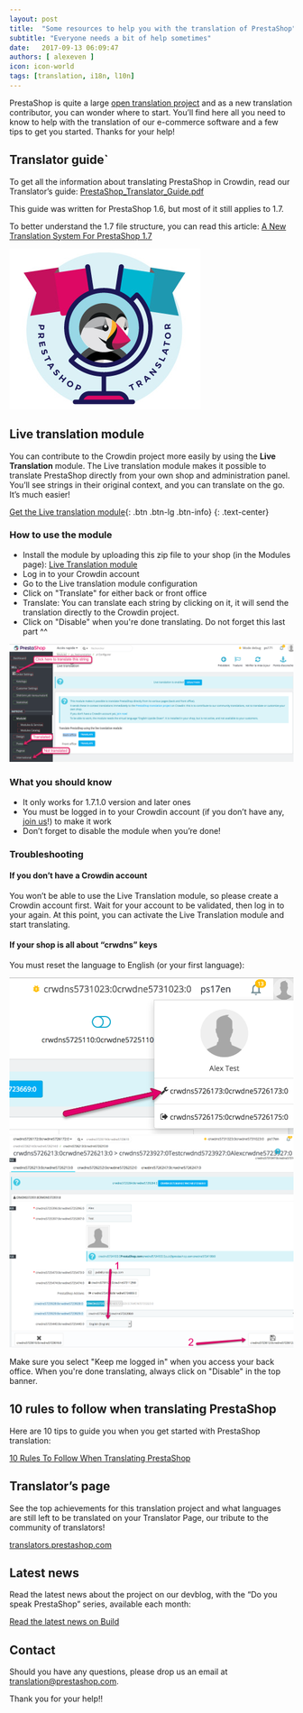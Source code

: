 ```yaml
---
layout: post
title:  "Some resources to help you with the translation of PrestaShop"
subtitle: "Everyone needs a bit of help sometimes"
date:   2017-09-13 06:09:47
authors: [ alexeven ]
icon: icon-world
tags: [translation, i18n, l10n]
---
```



PrestaShop is quite a large [open translation project](https://crowdin.com/project/prestashop-official) and as a new translation contributor, you can wonder where to start. You’ll find here all you need to know to help with the translation of our e-commerce software and a few tips to get you started. Thanks for your help!

## Translator guide`

To get all the information about translating PrestaShop in Crowdin, read our Translator’s guide:
[PrestaShop_Translator_Guide.pdf](http://build.prestashop.com/assets/ext/PrestaShop_Translator_Guide.pdf)

This guide was written for PrestaShop 1.6, but most of it still applies to 1.7.

To better understand the 1.7 file structure, you can read this article:
[A New Translation System For PrestaShop 1.7](http://build.prestashop.com/news/new-translation-system-prestashop-17/#domains-structure)

![PrestaShop translator badge](/assets/images/2016/12/PrestaShop_translator.jpg)

## Live translation module

You can contribute to the Crowdin project more easily by using the **Live Translation** module.
The Live translation module makes it possible to translate PrestaShop directly from your own shop and administration panel.
You’ll see strings in their original context, and you can translate on the go. It’s much easier!

[Get the Live translation module](http://build.prestashop.com/assets/ext/ps_livetranslation.zip){: .btn .btn-lg .btn-info}
{: .text-center}

### How to use the module

* Install the module by uploading this zip file to your shop (in the Modules page): [Live Translation module](http://build.prestashop.com/assets/ext/ps_livetranslation.zip)
* Log in to your Crowdin account
* Go to the Live translation module configuration
* Click on "Translate" for either back or front office
* Translate: You can translate each string by clicking on it, it will send the translation directly to the Crowdin project.
* Click on "Disable" when you're done translating. Do not forget this last part ^^

![PrestaShop Live translation module](/assets/images/2017/04/Live_translation.png)

### What you should know

* It only works for 1.7.1.0 version and later ones
* You must be logged in to your Crowdin account (if you don’t have any, [join us](https://crowdin.net/project/prestashop-official)!) to make it work
* Don’t forget to disable the module when you’re done!

### Troubleshooting

#### If you don’t have a Crowdin account

You won’t be able to use the Live Translation module, so please create a Crowdin account first.
Wait for your account to be validated, then log in to your again.
At this point, you can activate the Live Translation module and start translating.

#### If your shop is all about “crwdns” keys

You must reset the language to English (or your first language):

![PrestaShop Live translation module](/assets/images/2017/09/PrestaShop_LiveTranslation_Troubleshooting1.png)![PrestaShop Live translation module](/assets/images/2017/09/PrestaShop_LiveTranslation_Troubleshooting2.png)


Make sure you select "Keep me logged in" when you access your back office.
When you're done translating, always click on "Disable" in the top banner.



##  10 rules to follow when translating PrestaShop

Here are 10 tips to guide you when you get started with PrestaShop translation:

[10 Rules To Follow When Translating PrestaShop](http://build.prestashop.com/howtos/translation/how-to-help-with-prestashop-translations/)



##  Translator’s page

See the top achievements for this translation project and what languages are still left to be translated on your Translator Page, our tribute to the community of translators!

[translators.prestashop.com](http://translators.prestashop.com/)

##  Latest news

Read the latest news about the project on our devblog, with the “Do you speak PrestaShop” series, available each month:

[Read the latest news on Build](http://build.prestashop.com/tag/translation/)

##  Contact

Should you have any questions, please drop us an email at <a href="mailto:translation@prestashop.com?subject=Question about PrestaShop translation">translation@prestashop.com</a>.

Thank you for your help!!
